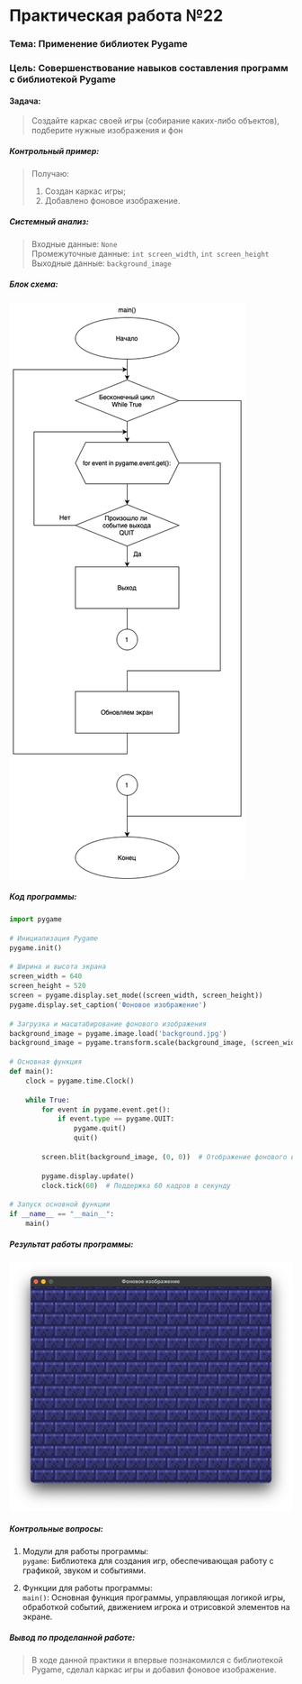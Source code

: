 # Практическая работа №22 #

### Тема: Применение библиотек Pygame ###

### Цель: Совершенствование навыков составления программ с библиотекой Pygame ###

#### Задача: ####

> Создайте каркас своей игры (собирание каких-либо объектов), подберите нужные изображения и фон

##### Контрольный пример: #####

> Получаю:
> 1) Создан каркас игры;
> 2) Добавлено фоновое изображение.

##### Системный анализ: #####

> Входные данные: `None`    
> Промежуточные данные: `int screen_width`, `int screen_height`     
> Выходные данные: `background_image`

##### Блок схема: #####

![dimm1.png](dimm1.png)

##### Код программы: #####

```python
import pygame

# Инициализация Pygame
pygame.init()

# Ширина и высота экрана
screen_width = 640
screen_height = 520
screen = pygame.display.set_mode((screen_width, screen_height))
pygame.display.set_caption('Фоновое изображение')

# Загрузка и масштабирование фонового изображения
background_image = pygame.image.load('background.jpg')
background_image = pygame.transform.scale(background_image, (screen_width, screen_height))

# Основная функция
def main():
    clock = pygame.time.Clock()

    while True:
        for event in pygame.event.get():
            if event.type == pygame.QUIT:
                pygame.quit()
                quit()

        screen.blit(background_image, (0, 0))  # Отображение фонового изображения

        pygame.display.update()
        clock.tick(60)  # Поддержка 60 кадров в секунду

# Запуск основной функции
if __name__ == "__main__":
    main()

```

##### Результат работы программы: #####

![prim1.png](prim1.png)

##### Контрольные вопросы: #####

1. Модули для работы программы:  
   `pygame`: Библиотека для создания игр, обеспечивающая работу с графикой, звуком и событиями.

2. Функции для работы программы:  
   `main()`: Основная функция программы, управляющая логикой игры, обработкой событий, движением игрока и отрисовкой
   элементов на экране.

##### Вывод по проделанной работе: #####

> В ходе данной практики я впервые познакомился с библиотекой Pygame, сделал каркас игры и добавил фоновое изображение. 

